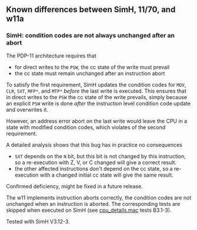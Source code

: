 ## Known differences between SimH, 11/70, and w11a

### SimH: condition codes are not always unchanged after an abort

The PDP-11 architecture requires that
- for direct writes to the `PSW`, the cc state of the write must prevail
- the cc state must remain unchanged after an instruction abort

To satisfy the first requirement, SimH updates the condition codes
for `MOV`, `CLR`, `SXT`, `MFP*`, and `MTP*` _before_ the last write is
executed.  This ensures that in direct writes to the `PSW` the cc state
of the write prevails, simply because an explicit `PSW` write is done
_after_ the instruction level condition code update and overwrites it.

However, an address error abort on the last write would leave the CPU in a
state with modified condition codes, which violates of the second requirement.

A detailed analysis shows that this bug has in practice no consequences
- `SXT` depends on the `N` bit, but this bit is not changed by this
  instruction, so a re-execution with Z, V, or C changed will give a
  correct result.
- the other affected instructions don't depend on the cc state, so a
  re-execution with a changed initial cc state will give the same result.

Confirmed deficiency, might be fixed in a future release.

The w11 implements instruction aborts correctly, the condition codes are not
unchanged when an instruction is aborted. The corresponding tests are skipped
when executed on SimH
(see [cpu_details.mac](../tools/tcode/cpu_details.mac) tests B3.1-3).

Tested with SimH V3.12-3.
